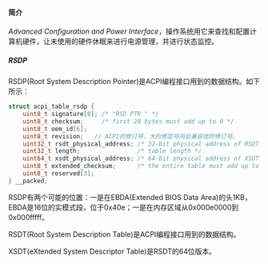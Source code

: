 #### 简介

*Advanced Configuration and Power Interface*，操作系统用它来查找和配置计算机硬件，让未使用的硬件休眠来进行电源管理，并进行状态监控。

##### RSDP

RSDP(Root System Description Pointer)是ACPI编程接口用到的数据结构。如下所示：

```c
struct acpi_table_rsdp {
    uint8_t signature[8]; /* "RSD PTR " */
    uint8_t checksum;     /* first 20 bytes must add up to 0 */
    uint8_t oem_id[6];
    uint8_t revision;	// ACPI的修订号，大的修定号向后兼容低的修订号。
    uint32_t rsdt_physical_address; /* 32-bit physical address of RSDT */
    uint32_t length;                /* table length */
    uint64_t xsdt_physical_address; /* 64-bit physical address of XSDT */
    uint8_t extended_checksum;      /* the entire table must add up to 0 */
    uint8_t reserved[3];
} __packed;
```

RSDP有两个可能的位置：一是在EBDA(Extended BIOS Data Area)的头1KB，EBDA是16位的实模式段，位于0x40e；一是在内存区域从0x000e0000到0x000fffff。

RSDT(Root System Description Table)是ACPI编程接口用到的数据结构。

XSDT(eXtended System Descriptor Table)是RSDT的64位版本。